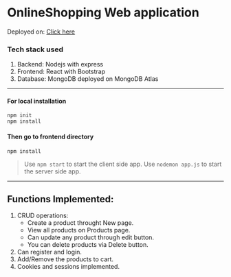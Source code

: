 # OnlineShopping Web application

Deployed on: [Click here](https://online-shopv.herokuapp.com)

### Tech stack used
1. Backend: Nodejs with express
2. Frontend: React with Bootstrap
3. Database: MongoDB deployed on MongoDB Atlas

-------------------------------------------------

#### For local installation
```
npm init
npm install
```
#### Then go to frontend directory
```
npm install
```

> Use ```npm start``` to start the client side app.
> Use ```nodemon app.js``` to start the server side app.

----------------------------------------------------------

## Functions Implemented:
1. CRUD operations:
    * Create a product throught New page.
    * View all products on Products page.
    * Can update any product through edit button.
    * You can delete products via Delete button.
2. Can register and login.
3. Add/Remove the products to cart.
4. Cookies and sessions implemented.
